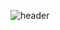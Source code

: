 ![header](https://capsule-render.vercel.app/api?type=wave&color=auto&height=300&section=header&text=Welcome%20To%20My%20Github&fontSize=90)

